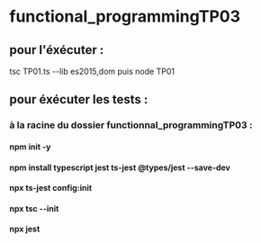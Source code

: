 # functional_programmingTP03

## pour l'éxécuter :
tsc TP01.ts --lib es2015,dom puis node TP01

## pour éxécuter les tests :
### à la racine du dossier functionnal_programmingTP03 :

#### npm init -y
#### npm install typescript jest ts-jest @types/jest --save-dev
#### npx ts-jest config:init
#### npx tsc --init
#### npx jest


